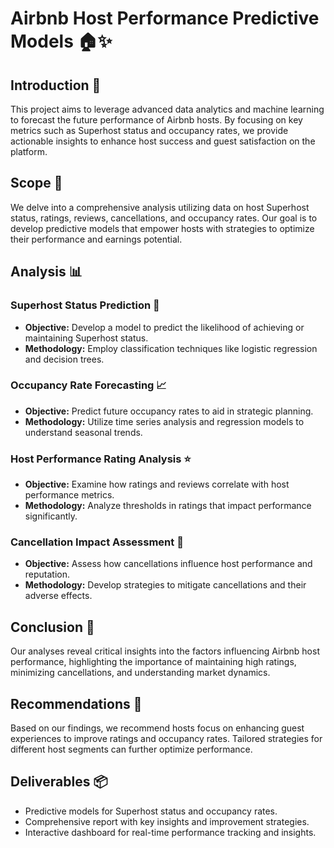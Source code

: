 # Airbnb Host Performance Predictive Models 🏠✨

## Introduction 🌟

This project aims to leverage advanced data analytics and machine learning to forecast the future performance of Airbnb hosts. By focusing on key metrics such as Superhost status and occupancy rates, we provide actionable insights to enhance host success and guest satisfaction on the platform.

## Scope 🎯

We delve into a comprehensive analysis utilizing data on host Superhost status, ratings, reviews, cancellations, and occupancy rates. Our goal is to develop predictive models that empower hosts with strategies to optimize their performance and earnings potential.

## Analysis 📊

### Superhost Status Prediction 🔑

- **Objective:** Develop a model to predict the likelihood of achieving or maintaining Superhost status.
- **Methodology:** Employ classification techniques like logistic regression and decision trees.

### Occupancy Rate Forecasting 📈

- **Objective:** Predict future occupancy rates to aid in strategic planning.
- **Methodology:** Utilize time series analysis and regression models to understand seasonal trends.

### Host Performance Rating Analysis ⭐

- **Objective:** Examine how ratings and reviews correlate with host performance metrics.
- **Methodology:** Analyze thresholds in ratings that impact performance significantly.

### Cancellation Impact Assessment 🚫

- **Objective:** Assess how cancellations influence host performance and reputation.
- **Methodology:** Develop strategies to mitigate cancellations and their adverse effects.

## Conclusion 📝

Our analyses reveal critical insights into the factors influencing Airbnb host performance, highlighting the importance of maintaining high ratings, minimizing cancellations, and understanding market dynamics.

## Recommendations 📌

Based on our findings, we recommend hosts focus on enhancing guest experiences to improve ratings and occupancy rates. Tailored strategies for different host segments can further optimize performance.

## Deliverables 📦

- Predictive models for Superhost status and occupancy rates.
- Comprehensive report with key insights and improvement strategies.
- Interactive dashboard for real-time performance tracking and insights.
